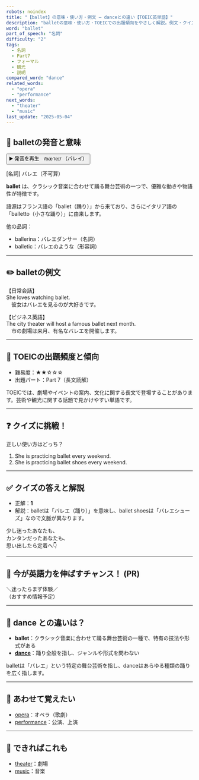 ```yaml
---
robots: noindex
title: "【ballet】の意味・使い方・例文 ― danceとの違い【TOEIC英単語】"
description: "balletの意味・使い方・TOEICでの出題傾向をやさしく解説。例文・クイズ付きでdanceとの違いもわかりやすく学べます。"
word: "ballet"
part_of_speech: "名詞"
difficulty: "2"
tags:
  - 名詞
  - Part7
  - フォーマル
  - 観光
  - 説明
compared_word: "dance"
related_words:
  - "opera"
  - "performance"
next_words:
  - "theater"
  - "music"
last_update: "2025-05-04"
---
```


## 🔰 balletの発音と意味

<button class="play-audio" onclick="playTTS('ballet')">
  <span class="play-audio-main">
    ▶️ 発音を再生　/bæˈleɪ/
  </span>
  <span class="play-audio-sub">
    （バレイ）
  </span>
</button>

[名詞] バレエ（不可算）

**ballet** は、クラシック音楽に合わせて踊る舞台芸術の一つで、優雅な動きや物語性が特徴です。

語源はフランス語の「ballet（踊り）」から来ており、さらにイタリア語の「balletto（小さな踊り）」に由来します。

他の品詞：  
- ballerina：バレエダンサー（名詞）
- balletic：バレエのような（形容詞）

---

## ✏️ balletの例文

【日常会話】  
She loves watching ballet.  
　彼女はバレエを見るのが大好きです。

【ビジネス英語】  
The city theater will host a famous ballet next month.  
　市の劇場は来月、有名なバレエを開催します。

---

## 🎯 TOEICの出題頻度と傾向

- 難易度：★★☆☆☆
- 出題パート：Part 7（長文読解）

TOEICでは、劇場やイベントの案内、文化に関する長文で登場することがあります。芸術や観光に関する話題で見かけやすい単語です。

---

## ❓ クイズに挑戦！

正しい使い方はどっち？

1. She is practicing ballet every weekend.  
2. She is practicing ballet shoes every weekend.

---

## ✅ クイズの答えと解説

- 正解：**1**
- 解説：balletは「バレエ（踊り）」を意味し、ballet shoesは「バレエシューズ」なので文脈が異なります。

少し迷ったあなたも、  
カンタンだったあなたも、  
思い出したら定着へ👇️

---

## 🚀 今が英語力を伸ばすチャンス！ (PR)

<div class="info-center">
＼迷ったらまず体験／<br>  
（おすすめ情報予定）
</div>

---

## 🤔  dance との違いは？

- **ballet**：クラシック音楽に合わせて踊る舞台芸術の一種で、特有の技法や形式がある
- **[dance](/word/dance)**：踊り全般を指し、ジャンルや形式を問わない

balletは「バレエ」という特定の舞台芸術を指し、danceはあらゆる種類の踊りを広く指します。

---

## 🧩 あわせて覚えたい

- [opera](/word/opera)：オペラ（歌劇）
- [performance](/word/performance)：公演、上演

---

## 📖 できればこれも

- [theater](/word/theater)：劇場
- [music](/word/music)：音楽

<!-- cvid: aid12_bid39 -->
